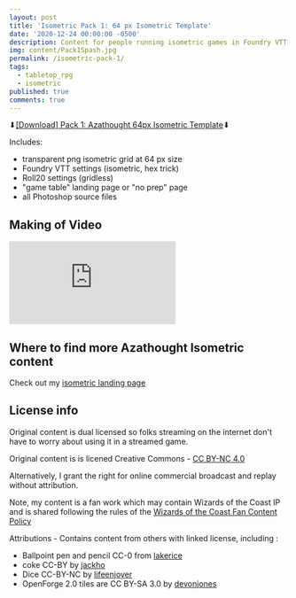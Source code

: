 ```yaml
---
layout: post
title: 'Isometric Pack 1: 64 px Isometric Template'
date: '2020-12-24 00:00:00 -0500'
description: Content for people running isometric games in Foundry VTT or Roll20
img: content/Pack1Spash.jpg
permalink: /isometric-pack-1/
tags:
  - tabletop_rpg
  - isometric
published: true
comments: true
---
```


⬇[\[Download\] Pack 1: Azathought 64px Isometric Template](http://bit.ly/azathought-iso-template)⬇

Includes:
* transparent png isometric grid at 64 px size
* Foundry VTT settings (isometric, hex trick)
* Roll20 settings (gridless)
* "game table" landing page or "no prep" page
* all Photoshop source files

## Making of Video
<iframe src="https://www.youtube.com/embed/VOiYGB8gWsk" frameborder="0" allowfullscreen></iframe>

## Where to find more Azathought Isometric content
Check out my [isometric landing page](/isometric/)

## License info
Original content is dual licensed so folks streaming on the internet don't have to worry about using it in a streamed game.

Original content is is licened Creative Commons - [CC BY-NC 4.0](https://creativecommons.org/licenses/by-nc/4.0/)

Alternatively, I grant the right for online commercial broadcast and replay without attribution.

Note, my content is a fan work which may contain Wizards of the Coast IP and is shared following the rules of the [Wizards of the Coast Fan Content Policy](https://company.wizards.com/fancontentpolicy)

Attributions - Contains content from others with linked license, including :
* Ballpoint pen and pencil CC-0 from [lakerice](https://www.blendswap.com/blend/22197)
* coke CC-BY by [jackho](https://blendswap.com/blend/13061)
* Dice CC-BY-NC by [lifeenjoyer](https://blendswap.com/blend/16634)
* OpenForge 2.0 tiles are CC BY-SA 3.0 by [devonjones](https://www.thingiverse.com/devonjones/collections/openforge-2-dungeon-stone-series)
